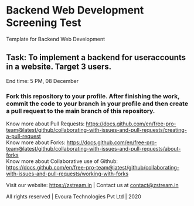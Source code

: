 # Backend Web Development Screening Test
Template for Backend Web Development


Task: To implement a backend for useraccounts in a website. Target 3 users.
---

End time: 5 PM, 08 December

### Fork this repository to your profile. After finishing the work, commit the code to your branch in your profile and then create a pull request to the main branch of this repository.

Know more about Pull Requests: https://docs.github.com/en/free-pro-team@latest/github/collaborating-with-issues-and-pull-requests/creating-a-pull-request  
Know more about Forks: https://docs.github.com/en/free-pro-team@latest/github/collaborating-with-issues-and-pull-requests/about-forks  
Know more about Collaborative use of Github: https://docs.github.com/en/free-pro-team@latest/github/collaborating-with-issues-and-pull-requests/working-with-forks

Visit our website: https://zstream.in | Contact us at contact@zstream.in

All rights reserved | Evoura Technologies Pvt Ltd | 2020
